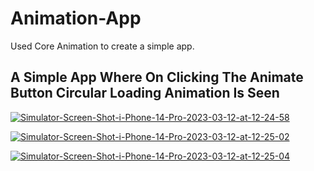 # Animation-App
Used Core Animation to create a simple app.

<h2> A Simple App Where On Clicking The Animate Button Circular Loading Animation Is Seen </h2>

<a href="https://ibb.co/17NMBxP"><img src="https://i.ibb.co/djvtXyV/Simulator-Screen-Shot-i-Phone-14-Pro-2023-03-12-at-12-24-58.png" alt="Simulator-Screen-Shot-i-Phone-14-Pro-2023-03-12-at-12-24-58" border="0"></a>

<a href="https://ibb.co/xYK45BC"><img src="https://i.ibb.co/bFjfdCW/Simulator-Screen-Shot-i-Phone-14-Pro-2023-03-12-at-12-25-02.png" alt="Simulator-Screen-Shot-i-Phone-14-Pro-2023-03-12-at-12-25-02" border="0"></a>

<a href="https://ibb.co/R4TDycM"><img src="https://i.ibb.co/YTBLZhK/Simulator-Screen-Shot-i-Phone-14-Pro-2023-03-12-at-12-25-04.png" alt="Simulator-Screen-Shot-i-Phone-14-Pro-2023-03-12-at-12-25-04" border="0"></a>
